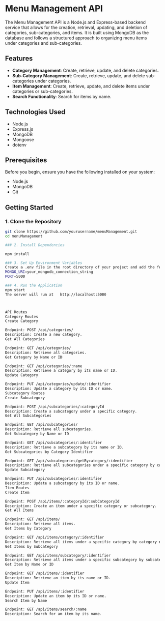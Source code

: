 # Menu Management API

The Menu Management API is a Node.js and Express-based backend service that allows for the creation, retrieval, updating, and deletion of categories, sub-categories, and items. It is built using MongoDB as the database and follows a structured approach to organizing menu items under categories and sub-categories.

## Features

- **Category Management**: Create, retrieve, update, and delete categories.
- **Sub-Category Management**: Create, retrieve, update, and delete sub-categories under categories.
- **Item Management**: Create, retrieve, update, and delete items under categories or sub-categories.
- **Search Functionality**: Search for items by name.

## Technologies Used

- Node.js
- Express.js
- MongoDB
- Mongoose
- dotenv

## Prerequisites

Before you begin, ensure you have the following installed on your system:

- Node.js
- MongoDB
- Git

## Getting Started

### 1. Clone the Repository

```bash
git clone https://github.com/yourusername/menuManagement.git
cd menuManagement

### 2. Install Dependencies

npm install

### 3. Set Up Environment Variables
Create a .env file in the root directory of your project and add the following environment variables:
MONGO_URI=your_mongodb_connection_string
PORT=5000

### 4. Run the Application
npm start
The server will run at   http://localhost:5000



API Routes
Category Routes
Create Category

Endpoint: POST /api/categories/
Description: Create a new category.
Get All Categories

Endpoint: GET /api/categories/
Description: Retrieve all categories.
Get Category by Name or ID

Endpoint: GET /api/categories/:name
Description: Retrieve a category by its name or ID.
Update Category

Endpoint: PUT /api/categories/update/:identifier
Description: Update a category by its ID or name.
Subcategory Routes
Create Subcategory

Endpoint: POST /api/subcategories/:categoryId
Description: Create a subcategory under a specific category.
Get All Subcategories

Endpoint: GET /api/subcategories/
Description: Retrieve all subcategories.
Get Subcategory by Name or ID

Endpoint: GET /api/subcategories/:identifier
Description: Retrieve a subcategory by its name or ID.
Get Subcategories by Category Identifier

Endpoint: GET /api/subcategories/getBycategory/:identifier
Description: Retrieve all subcategories under a specific category by category name or ID.
Update Subcategory

Endpoint: PUT /api/subcategories/:identifier
Description: Update a subcategory by its ID or name.
Item Routes
Create Item

Endpoint: POST /api/items/:categoryId/:subCategoryId
Description: Create an item under a specific category or subcategory.
Get All Items

Endpoint: GET /api/items/
Description: Retrieve all items.
Get Items by Category

Endpoint: GET /api/items/category/:identifier
Description: Retrieve all items under a specific category by category name or ID.
Get Items by Subcategory

Endpoint: GET /api/items/subcategory/:identifier
Description: Retrieve all items under a specific subcategory by subcategory name or ID.
Get Item by Name or ID

Endpoint: GET /api/items/:identifier
Description: Retrieve an item by its name or ID.
Update Item

Endpoint: PUT /api/items/:identifier
Description: Update an item by its ID or name.
Search Item by Name

Endpoint: GET /api/items/search/:name
Description: Search for an item by its name.

